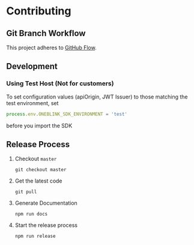 # Contributing

## Git Branch Workflow

This project adheres to [GitHub Flow](https://guides.github.com/introduction/flow/).

## Development

### Using Test Host (Not for customers)

To set configuration values (apiOrigin, JWT Issuer) to those matching the test environment, set

```js
process.env.ONEBLINK_SDK_ENVIRONMENT = 'test'
```

before you import the SDK

## Release Process

1. Checkout `master`

   ```
   git checkout master
   ```

1. Get the latest code

   ```
   git pull
   ```

1. Generate Documentation

   ```
   npm run docs
   ```

1. Start the release process

   ```
   npm run release
   ```
